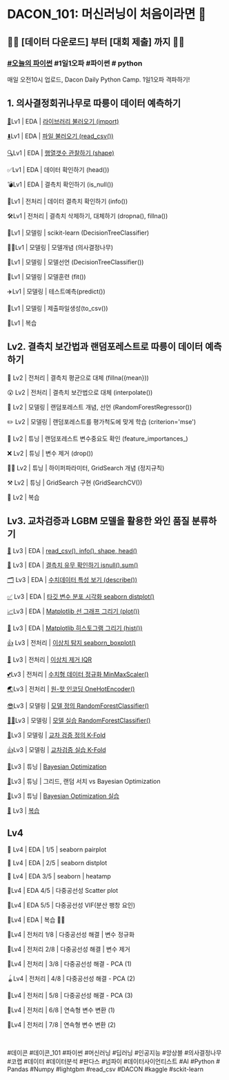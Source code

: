 # DACON_101: 머신러닝이 처음이라면 🤔
## 🏃‍♀️ [데이터 다운로드] 부터 ️[대회 제출] 까지 🏃‍♂

### [#오늘의 파이썬](https://dacon.io/competitions/open/235698/overview/description) #1일1오파 #파이썬 # python
매일 오전10시 업로드, Dacon Daily Python Camp. 1일1오파 격파하기!

## 1. 의사결정회귀나무로 따릉이 데이터 예측하기

[🏃‍](https://dacon.io/competitions/open/235698/talkboard/403407?page=1&dtype=recent)Lv1 | EDA | [라이브러리 불러오기 (import)](Lv1_EDA_1_5_라이브러리불러오기(import).ipynb)

[⬇️](https://dacon.io/competitions/open/235698/talkboard/403422?page=3&dtype=recent)Lv1 | EDA | [파일 불러오기 (read_csv())](Lv1_EDA_2_5_데이터불러오기(read).ipynb)

[🔍]()Lv1 | EDA | [행열갯수 관찰하기 (shape)]()

✅Lv1 | EDA | 데이터 확인하기 (head())

💣Lv1 | EDA | 결측치 확인하기 (is_null())

🧲Lv1 | 전처리 | 데이터 결측치 확인하기 (info())

🛠Lv1 | 전처리 | 결측치 삭제하기, 대체하기 (dropna(), fillna())

🌲Lv1 | 모델링 | scikit-learn (DecisionTreeClassifier)

👨‍🏫Lv1 | 모델링 | 모델개념 (의사결정나무)

🌳Lv1 | 모델링 | 모델선언 (DecisionTreeClassifier())

🏃Lv1 | 모델링 | 모델훈련 (fit())

✈️Lv1 | 모델링 | 테스트예측(predict())

🙋Lv1 | 모델링 | 제출파일생성(to_csv())

📝Lv1 | 복습


## Lv2. 결측치 보간법과 랜덤포레스트로 따릉이 데이터 예측하기

🤔 Lv2 | 전처리 | 결측치 평균으로 대체 (fillna({mean}))

😲 Lv2 | 전처리 | 결측치 보간법으로 대체 (interpolate())

🔨 Lv2 | 모델링 | 랜덤포레스트 개념, 선언 (RandomForestRegressor())

✏️ Lv2 | 모델링 | 랜덤포레스트를 평가척도에 맞게 학습 (criterion='mse')

🔎 Lv2 | 튜닝 | 랜덤포레스트 변수중요도 확인 (feature_importances_)

❌ Lv2 | 튜닝 | 변수 제거 (drop())

🧑‍🏫 Lv2 | 튜닝 | 하이퍼파라미터, GridSearch 개념 (정지규칙)

⚒ Lv2 | 튜닝 | GridSearch 구현 (GridSearchCV())

📝 Lv2 | 복습


## Lv3. 교차검증과 LGBM 모델을 활용한 와인 품질 분류하기

[🔎](https://dacon.io/competitions/open/235698/talkboard/403730?page=1&dtype=recent) Lv3 | EDA | [read_csv(), info(), shape, head()](Lv3_EDA_1_6_read_csv,_info,_shape,_head.ipynb)

[🤔](https://dacon.io/competitions/open/235698/talkboard/403736?page=1&dtype=recent) Lv3 | EDA | [결측치 유무 확인하기 isnull().sum()](Lv3_EDA_2_6_isnull()_sum().ipynb)

[🗂](https://dacon.io/competitions/open/235698/talkboard/403740) Lv3 | EDA | [수치데이터 특성 보기 (describe())](Lv3_EDA_3_7_수치데이터_특성_보기_(describe).ipynb)

[✅](https://dacon.io/competitions/open/235698/talkboard/403755?page=1&dtype=recent) Lv3 | EDA | [타깃 변수 분포 시각화  seaborn distplot()](Lv3_EDA_7_7_변수분포_시각화.ipynb)

[📈](https://dacon.io/competitions/open/235698/talkboard/403762?page=1&dtype=recent)Lv3 | EDA | [Matplotlib 선 그래프 그리기 (plot())](Lv3_EDA_4_6_plot()_배우기.ipynb)

[🔲](https://dacon.io/competitions/open/235698/talkboard/403770?page=1&dtype=recent) Lv3 | EDA | [Matplotlib 히스토그램 그리기 (hist())](Lv3_EDA_5_6_hist()_배우기.ipynb)


[👍](https://dacon.io/competitions/open/235698/talkboard/403804?page=1&dtype=recent) Lv3 | 전처리 | [이상치 탐지 seaborn_boxplot()](Lv3_전처리_1_4_이상치탐지.ipynb)

[🎁](https://dacon.io/competitions/open/235698/talkboard/403815?page=1&dtype=recent) Lv3 | 전처리 | [이상치 제거 IQR](Lv3_전처리_2_4_이상치_제거.ipynb)

[💕](https://dacon.io/competitions/open/235698/talkboard/403825?page=1&dtype=recent)Lv3 | 전처리 | [수치형 데이터 정규화 MinMaxScaler()](Lv3_전처리_3_4_수치형_데이터_정규화.ipynb)

[🌏](https://dacon.io/competitions/open/235698/talkboard/403837?page=1&dtype=recent)Lv3 | 전처리 |  [원-핫 인코딩 OneHotEncoder()](Lv3_전처리_4_4_원_핫_인코딩.ipynb)


[😎](https://dacon.io/competitions/open/235698/talkboard/403861?page=1&dtype=recent)Lv3 | 모델링 | [모델 정의 RandomForestClassifier()](Lv3_모델링_1_4_모델_정의.ipynb)

[🐱‍](https://dacon.io/competitions/open/235698/talkboard/403875)🏍Lv3 | 모델링 | [모델 실습 RandomForestClassifier()](Lv3_모델링_2_4_모델_실습.ipynb)

[👏](https://dacon.io/competitions/open/235698/talkboard/403883?page=1&dtype=recent)Lv3 | 모델링 | [교차 검증 정의 K-Fold](Lv3_모델링_3_4_교차검증_정의.ipynb)

[👍](https://dacon.io/competitions/open/235698/talkboard/403902?page=1&dtype=recent)Lv3 | 모델링 | [교차검증 실습 K-Fold](Lv3_모델링_4_4_교차검증_정의.ipynb)

[🍦](https://dacon.io/competitions/open/235698/talkboard/403913?page=1&dtype=recent)Lv3 | 튜닝 | [Bayesian Optimization](Lv3_튜닝1_3_Bayesian_Optimization_정의.ipynb)

[🍧](https://dacon.io/competitions/open/235698/talkboard/403915?page=1&dtype=recent)Lv3 | 튜닝 | 그리드, 랜덤 서치 vs Bayesian Optimization

[🍨](https://dacon.io/competitions/open/235698/talkboard/403916?page=1&dtype=recent)Lv3 | 튜닝 | [Bayesian Optimization 실습](Lv3_튜닝3_3_Bayesian_Optimization_실습.ipynb)

[📝](https://dacon.io/competitions/open/235698/talkboard/403939?page=1&dtype=recent) Lv3 | [복습](Lv3_복습.ipynb)


## Lv4
🍦 Lv4 | EDA | 1/5 | seaborn pairplot

🍨 Lv4 | EDA | 2/5 | seaborn distplot

🍧 Lv4 | EDA 3/5 | seaborn | heatamp

🥝Lv4 | EDA 4/5 | 다중공선성 Scatter plot

🍎Lv4 | EDA 5/5 | 다중공선성 VIF(분산 팽창 요인)

🥕Lv4 | EDA | 복습 🧓👴

🧸Lv4 | 전처리 1/8 | 다중공선성 해결 | 변수 정규화

🎨Lv4 | 전처리 2/8 | 다중공선성 해결 | 변수 제거

🧵Lv4 | 전처리 | 3/8 | 다중공선성 해결 - PCA (1)

🪀Lv4 | 전처리 | 4/8 | 다중공선성 해결 - PCA (2)

🥌Lv4 | 전처리 | 5/8 | 다중공선성 해결 - PCA (3)

🏐Lv4 | 전처리 | 6/8 | 연속형 변수 변환 (1)

🎣Lv4 | 전처리 | 7/8 | 연속형 변수 변환 (2)

﻿﻿﻿﻿﻿﻿﻿﻿﻿﻿﻿﻿﻿﻿﻿﻿﻿

#데이콘 #데이콘_101 #파이썬 #머신러닝 #딥러닝 #인공지능 #앙상블 #의사결정나무 #코랩 #데이터 #데이터분석 #판다스 #넘파이 #데이터사이언티스트 #AI #Python # Pandas #Numpy #lightgbm #read_csv #DACON #kaggle #sckit-learn
